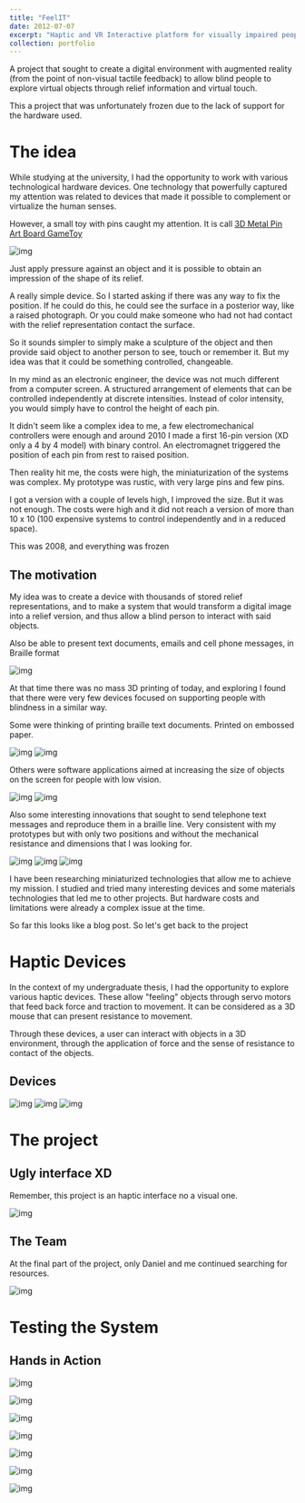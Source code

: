 ```yaml
---
title: "FeelIT"
date: 2012-07-07
excerpt: "Haptic and VR Interactive platform for visually impaired people<br/><img src='/files/portfolio/FeelIT/FeelIT500x300.png'>"
collection: portfolio
---
```


A project that sought to create a digital environment with augmented reality (from the point of non-visual tactile feedback) to allow blind people to explore virtual objects through relief information and virtual touch.

This a project that was unfortunately frozen due to the lack of support for the hardware used.

The idea
======

While studying at the university, I had the opportunity to work with various technological hardware devices. One technology that powerfully captured my attention was related to devices that made it possible to complement or virtualize the human senses.

However, a small toy with pins caught my attention. It is call [3D Metal Pin Art Board GameToy]() 

![img](/files/portfolio/FeelIT/00.jpg)

Just apply pressure against an object and it is possible to obtain an impression of the shape of its relief. 

A really simple device. So I started asking if there was any way to fix the position. If he could do this, he could see the surface in a posterior way, like a raised photograph. Or you could make someone who had not had contact with the relief representation contact the surface.

So it sounds simpler to simply make a sculpture of the object and then provide said object to another person to see, touch or remember it. But my idea was that it could be something controlled, changeable.

In my mind as an electronic engineer, the device was not much different from a computer screen. A structured arrangement of elements that can be controlled independently at discrete intensities. Instead of color intensity, you would simply have to control the height of each pin.

It didn't seem like a complex idea to me, a few electromechanical controllers were enough and around 2010 I made a first 16-pin version (XD only a 4 by 4 model) with binary control. An electromagnet triggered the position of each pin from rest to raised position.

Then reality hit me, the costs were high, the miniaturization of the systems was complex. My prototype was rustic, with very large pins and few pins.

I got a version with a couple of levels high, I improved the size. But it was not enough. The costs were high and it did not reach a version of more than 10 x 10 (100 expensive systems to control independently and in a reduced space).

This was 2008, and everything was frozen

The motivation
------

My idea was to create a device with thousands of stored relief representations, and to make a system that would transform a digital image into a relief version, and thus allow a blind person to interact with said objects.

Also be able to present text documents, emails and cell phone messages, in Braille format

![img](/files/portfolio/FeelIT/02.jpg)

At that time there was no mass 3D printing of today, and exploring I found that there were very few devices focused on supporting people with blindness in a similar way.

Some were thinking of printing braille text documents. Printed on embossed paper.

![img](/files/portfolio/FeelIT/comp1.jpg)
![img](/files/portfolio/FeelIT/comp2.jpg)

Others were software applications aimed at increasing the size of objects on the screen for people with low vision.

![img](/files/portfolio/FeelIT/comp3.jpg)
![img](/files/portfolio/FeelIT/comp4.jpg)

Also some interesting innovations that sought to send telephone text messages and reproduce them in a braille line.
Very consistent with my prototypes but with only two positions and without the mechanical resistance and dimensions that I was looking for.

![img](/files/portfolio/FeelIT/comp5.jpg)
![img](/files/portfolio/FeelIT/comp5.png)
![img](/files/portfolio/FeelIT/comp6.jpg)

I have been researching miniaturized technologies that allow me to achieve my mission. I studied and tried many interesting devices and some materials technologies that led me to other projects. But hardware costs and limitations were already a complex issue at the time.

So far this looks like a blog post. So let's get back to the project

Haptic Devices
======

In the context of my undergraduate thesis, I had the opportunity to explore various haptic devices. These allow "feeling" objects through servo motors that feed back force and traction to movement. It can be considered as a 3D mouse that can present resistance to movement.

Through these devices, a user can interact with objects in a 3D environment, through the application of force and the sense of resistance to contact of the objects.

Devices
------

![img](/files/portfolio/FeelIT/h1.png)
![img](/files/portfolio/FeelIT/h2.png)
![img](/files/portfolio/FeelIT/h3.png)



The project
======



Ugly interface XD
------

Remember, this project is an haptic interface no a visual one.

![img](/files/portfolio/FeelIT/s1.png)


The Team
------


At the final part of the project, only Daniel and me continued searching for resources.

![img](/files/portfolio/FeelIT/Team2.png)

Testing the System
======



Hands in Action
------

![img](/files/portfolio/FeelIT/t3.jpg)

![img](/files/portfolio/FeelIT/t4.jpg)

![img](/files/portfolio/FeelIT/t5.jpg)

![img](/files/portfolio/FeelIT/t7.jpg)

![img](/files/portfolio/FeelIT/t8.jpg)

![img](/files/portfolio/FeelIT/t9.jpg)

![img](/files/portfolio/FeelIT/t12.jpg)


